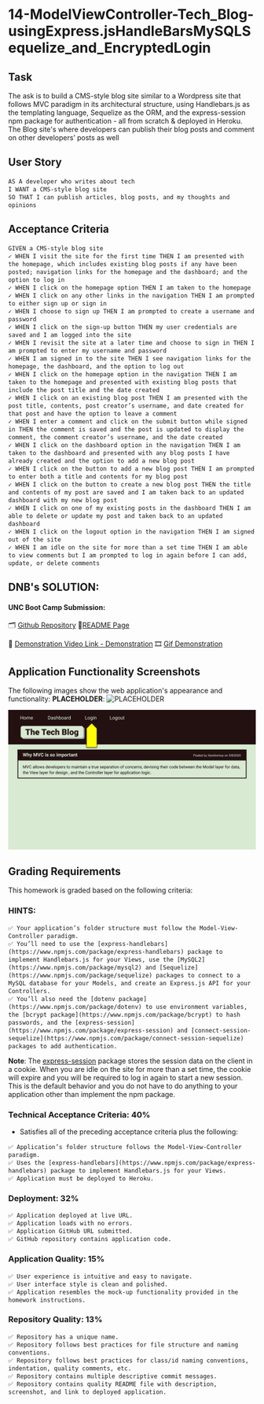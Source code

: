# 14-ModelViewController-Tech_Blog-usingExpress.jsHandleBarsMySQLSequelize_and_EncryptedLogin

## Task
The ask is to build a CMS-style blog site similar to a Wordpress site that follows MVC paradigm in its architectural structure, using Handlebars.js as the templating language, Sequelize as the ORM, and the express-session npm package for authentication - all from scratch & deployed in Heroku. The Blog site's where developers can publish their blog posts and comment on other developers’ posts as well

## User Story

```
AS A developer who writes about tech
I WANT a CMS-style blog site
SO THAT I can publish articles, blog posts, and my thoughts and opinions
```

## Acceptance Criteria

```
GIVEN a CMS-style blog site
✓ WHEN I visit the site for the first time THEN I am presented with the homepage, which includes existing blog posts if any have been posted; navigation links for the homepage and the dashboard; and the option to log in
✓ WHEN I click on the homepage option THEN I am taken to the homepage
✓ WHEN I click on any other links in the navigation THEN I am prompted to either sign up or sign in
✓ WHEN I choose to sign up THEN I am prompted to create a username and password
✓ WHEN I click on the sign-up button THEN my user credentials are saved and I am logged into the site
✓ WHEN I revisit the site at a later time and choose to sign in THEN I am prompted to enter my username and password
✓ WHEN I am signed in to the site THEN I see navigation links for the homepage, the dashboard, and the option to log out
✓ WHEN I click on the homepage option in the navigation THEN I am taken to the homepage and presented with existing blog posts that include the post title and the date created
✓ WHEN I click on an existing blog post THEN I am presented with the post title, contents, post creator’s username, and date created for that post and have the option to leave a comment
✓ WHEN I enter a comment and click on the submit button while signed in THEN the comment is saved and the post is updated to display the comment, the comment creator’s username, and the date created
✓ WHEN I click on the dashboard option in the navigation THEN I am taken to the dashboard and presented with any blog posts I have already created and the option to add a new blog post
✓ WHEN I click on the button to add a new blog post THEN I am prompted to enter both a title and contents for my blog post
✓ WHEN I click on the button to create a new blog post THEN the title and contents of my post are saved and I am taken back to an updated dashboard with my new blog post
✓ WHEN I click on one of my existing posts in the dashboard THEN I am able to delete or update my post and taken back to an updated dashboard
✓ WHEN I click on the logout option in the navigation THEN I am signed out of the site
✓ WHEN I am idle on the site for more than a set time THEN I am able to view comments but I am prompted to log in again before I can add, update, or delete comments
```

## DNB's SOLUTION:
#### UNC Boot Camp Submission: 
🗂️ [Github Repository](https://github.com/DionneNoellaBarretto/14-ModelViewController-Tech_Blog-usingExpress.jsHandleBarsMySQLSequelize_and_EncryptedLogin)
📰[README Page]( https://dionnenoellabarretto.github.io/14-ModelViewController-Tech_Blog-usingExpress.jsHandleBarsMySQLSequelize_and_EncryptedLogin/)

🎥 [Demonstration Video Link - Demonstration]() 
🎞️ [Gif Demonstration]()


## Application Functionality Screenshots

The following images show the web application's appearance and functionality:
**PLACEHOLDER**: 
![PLACEHOLDER](./Assets/PLACEHOLDER.png)

![Animation cycles through signing into the app, clicking on buttons, and updating blog posts.](./Assets/14-mvc-homework-demo-01.gif) 

## Grading Requirements

This homework is graded based on the following criteria: 

### HINTS: 
```
✅ Your application’s folder structure must follow the Model-View-Controller paradigm. 
✅ You’ll need to use the [express-handlebars](https://www.npmjs.com/package/express-handlebars) package to implement Handlebars.js for your Views, use the [MySQL2](https://www.npmjs.com/package/mysql2) and [Sequelize](https://www.npmjs.com/package/sequelize) packages to connect to a MySQL database for your Models, and create an Express.js API for your Controllers.
✅ You’ll also need the [dotenv package](https://www.npmjs.com/package/dotenv) to use environment variables, the [bcrypt package](https://www.npmjs.com/package/bcrypt) to hash passwords, and the [express-session](https://www.npmjs.com/package/express-session) and [connect-session-sequelize](https://www.npmjs.com/package/connect-session-sequelize) packages to add authentication.
```

**Note**: The [express-session](https://www.npmjs.com/package/express-session) package stores the session data on the client in a cookie. When you are idle on the site for more than a set time, the cookie will expire and you will be required to log in again to start a new session. This is the default behavior and you do not have to do anything to your application other than implement the npm package.

### Technical Acceptance Criteria: 40%

* Satisfies all of the preceding acceptance criteria plus the following:
```
✅ Application’s folder structure follows the Model-View-Controller paradigm.
✅ Uses the [express-handlebars](https://www.npmjs.com/package/express-handlebars) package to implement Handlebars.js for your Views.
✅ Application must be deployed to Heroku.
```
### Deployment: 32%

```
✅ Application deployed at live URL.
✅ Application loads with no errors.
✅ Application GitHub URL submitted.
✅ GitHub repository contains application code.
```

### Application Quality: 15%
```
✅ User experience is intuitive and easy to navigate.
✅ User interface style is clean and polished.
✅ Application resembles the mock-up functionality provided in the homework instructions.
```

### Repository Quality: 13%
```
✅ Repository has a unique name.
✅ Repository follows best practices for file structure and naming conventions.
✅ Repository follows best practices for class/id naming conventions, indentation, quality comments, etc.
✅ Repository contains multiple descriptive commit messages.
✅ Repository contains quality README file with description, screenshot, and link to deployed application.
```

